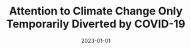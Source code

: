 ---
title: "Attention to Climate Change Only Temporarily Diverted by COVID-19"
collection: publications
permalink: /publications/4
date: 2023-01-01
venue: "Submitted to Environmental Research Communications"
citation: "Repke, Tim, <b>Callaghan, Max</b>, Lamb, William F., Lück, Sarah, Müller-Hansen, Finn, Minx, Jan C.. (2023). &quot;Attention to Climate Change Only Temporarily Diverted by COVID-19.&quot; <i>Submitted to Environmental Research Communications</i>. ()."
doi: ""
---